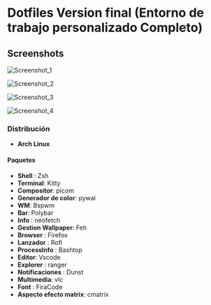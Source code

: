 # Dotfiles Version final (Entorno de trabajo personalizado **Completo**)

## Screenshots

![Screenshot_1](https://user-images.githubusercontent.com/90487955/163893772-5a852a98-66a5-4766-a7fd-11e8115a1589.png)


![Screenshot_2](https://user-images.githubusercontent.com/90487955/163893791-f32d038a-a6a8-42fe-8245-3d3a9409b257.png)


![Screenshot_3](https://user-images.githubusercontent.com/90487955/163893828-ad6d2c6d-e484-4d03-9add-ccf9e8a99e51.png)

![Screenshot_4](https://user-images.githubusercontent.com/90487955/163893858-88934ced-c4cd-45e3-afd7-e6a1df18b987.png)

### Distribución

-  **Arch Linux**

#### Paquetes
- **Shell** : Zsh
- **Terminal**: Kitty
- **Compositor**: picom
- **Generador de color**: pywal
- **WM**: Bspwm
- **Bar**: Polybar
- **Info** : neofetch
- **Gestion Wallpaper**: Feh
- **Browser** : Firefox
- **Lanzador** : Rofi 
- **ProcessInfo** : Bashtop
- **Editor**: Vscode
- **Explorer** : ranger
- **Notificaciones** : Dunst
- **Multimedia**: vlc
- **Font** : FiraCode 
- **Aspecto efecto matrix**: cmatrix
